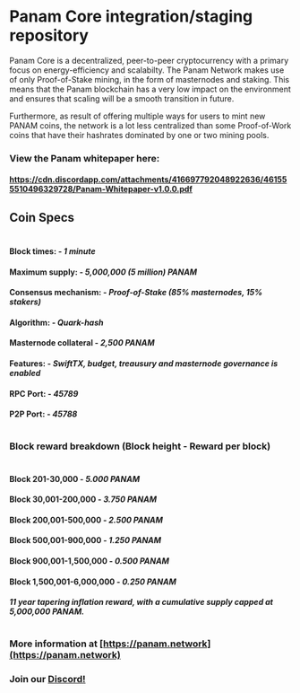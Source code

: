 # Panam Core integration/staging repository

Panam Core is a decentralized, peer-to-peer cryptocurrency with a primary focus on energy-efficiency and scalabilty. The Panam Network makes use of only Proof-of-Stake mining, in the form of masternodes and staking. This means that the Panam blockchain has a very low impact on the environment and ensures that scaling will be a smooth transition in future. 

Furthermore, as result of offering multiple ways for users to mint new PANAM coins, the network is a lot less centralized than some Proof-of-Work coins that have their hashrates dominated by one or two mining pools.

### View the Panam whitepaper here: 

#### https://cdn.discordapp.com/attachments/416697792048922636/461555510496329728/Panam-Whitepaper-v1.0.0.pdf

## Coin Specs

#

#### Block times: - *1 minute* 
#### Maximum supply: - *5,000,000 (5 million) PANAM*
#### Consensus mechanism: - *Proof-of-Stake (85% masternodes, 15% stakers)*
#### Algorithm: - *Quark-hash* 
#### Masternode collateral - *2,500 PANAM*  
#### Features: - *SwiftTX, budget, treausury and masternode governance is enabled* 
#### RPC Port: - *45789* 
#### P2P Port: - *45788* 

#

### Block reward breakdown (Block height - Reward per block)
#
#### Block 201-30,000	  -   *5.000 PANAM*

#### Block 30,001-200,000   -   *3.750 PANAM*

#### Block 200,001-500,000  -   *2.500 PANAM*

#### Block 500,001-900,000  -   *1.250 PANAM*

#### Block 900,001-1,500,000  -  *0.500 PANAM*

#### Block 1,500,001-6,000,000   -   *0.250 PANAM*

#### *11 year tapering inflation reward, with a cumulative supply capped at 5,000,000 PANAM.*

#

### More information at [https://panam.network](https://panam.network)
### Join our [Discord!](https://discord.gg/9nzt37V)

